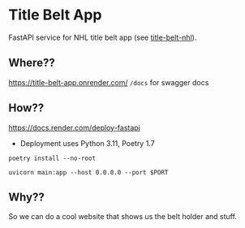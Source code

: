 # Title Belt App

FastAPI service for NHL title belt app (see [title-belt-nhl](github.com/kawa2287/title-belt-nhl)).

## Where??

https://title-belt-app.onrender.com/
`/docs` for swagger docs

## How??

https://docs.render.com/deploy-fastapi
- Deployment uses Python 3.11, Poetry 1.7

```
poetry install --no-root
```

```
uvicorn main:app --host 0.0.0.0 --port $PORT
```

## Why??

So we can do a cool website that shows us the belt holder and stuff.

